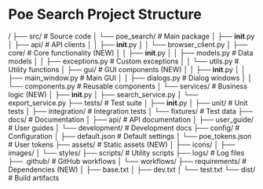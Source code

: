 # Poe Search Project Structure
/
├── src/                           # Source code
│   └── poe_search/               # Main package
│       ├── __init__.py
│       ├── api/                  # API clients
│       │   ├── __init__.py
│       │   └── browser_client.py
│       ├── core/                 # Core functionality (NEW)
│       │   ├── __init__.py
│       │   ├── models.py         # Data models
│       │   ├── exceptions.py     # Custom exceptions
│       │   └── utils.py          # Utility functions
│       ├── gui/                  # GUI components (NEW)
│       │   ├── __init__.py
│       │   ├── main_window.py    # Main GUI
│       │   ├── dialogs.py        # Dialog windows
│       │   └── components.py     # Reusable components
│       └── services/             # Business logic (NEW)
│           ├── __init__.py
│           ├── search_service.py
│           └── export_service.py
├── tests/                        # Test suite
│   ├── __init__.py
│   ├── unit/                     # Unit tests
│   ├── integration/              # Integration tests
│   └── fixtures/                 # Test data
├── docs/                         # Documentation
│   ├── api/                      # API documentation
│   ├── user_guide/               # User guides
│   └── development/              # Development docs
├── config/                       # Configuration
│   ├── default.json             # Default settings
│   └── poe_tokens.json          # User tokens
├── assets/                       # Static assets (NEW)
│   ├── icons/
│   ├── images/
│   └── styles/
├── scripts/                      # Utility scripts
├── logs/                         # Log files
├── .github/                      # GitHub workflows
│   └── workflows/
├── requirements/                 # Dependencies (NEW)
│   ├── base.txt
│   ├── dev.txt
│   └── test.txt
└── dist/                         # Build artifacts
